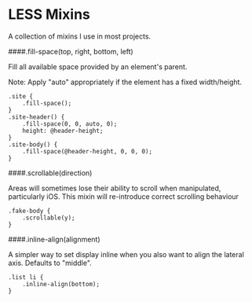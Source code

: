 LESS Mixins
===========

A collection of mixins I use in most projects.

####.fill-space(top, right, bottom, left)

Fill all available space provided by an element's parent.

Note: Apply "auto" appropriately if the element has a fixed width/height.

```less
.site {
	.fill-space();
}
.site-header() {
	.fill-space(0, 0, auto, 0);
	height: @header-height;
}
.site-body() {
	.fill-space(@header-height, 0, 0, 0);
}
```

####.scrollable(direction)

Areas will sometimes lose their ability to scroll when manipulated, particularly iOS. This mixin will re-introduce correct scrolling behaviour

```less
.fake-body {
	.scrollable(y);
}
```

####.inline-align(alignment)

A simpler way to set display inline when you also want to align the lateral axis. Defaults to "middle".

```less
.list li {
	.inline-align(bottom);
}
```